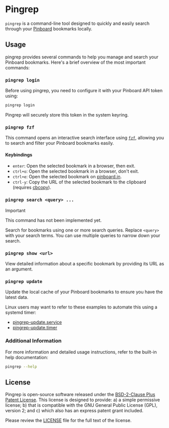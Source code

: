 # Pingrep

`pingrep` is a command-line tool designed to quickly and easily search through your [Pinboard] bookmarks locally.

## Usage

pingrep provides several commands to help you manage and search your Pinboard bookmarks.
Here's a brief overview of the most important commands:

### `pingrep login`

Before using pingrep, you need to configure it with your Pinboard API token using:

```sh
pingrep login
```

Pingrep will securely store this token in the system keyring.

### `pingrep fzf`

This command opens an interactive search interface using [`fzf`][fzf], allowing you to search and filter your Pinboard bookmarks easily.

#### Keybindings

- `enter`: Open the selected bookmark in a browser, then exit.
- `ctrl+o`: Open the selected bookmark in a browser, don't exit.
- `ctrl+e`: Open the selected bookmark on [pinboard.in][pinboard].
- `ctrl-y`: Copy the URL of the selected bookmark to the clipboard (requires [cbcopy]).

### `pingrep search <query> ...`

> [!IMPORTANT]
> This command has not been implemented yet.

Search for bookmarks using one or more search queries.
Replace `<query>` with your search terms.
You can use multiple queries to narrow down your search.

### `pingrep show <url>`

View detailed information about a specific bookmark by providing its URL as an argument.

### `pingrep update`

Update the local cache of your Pinboard bookmarks to ensure you have the latest data.

Linux users may want to refer to these examples to automate this using a systemd timer:

- [pingrep-update.service]
- [pingrep-update.timer]

### Additional Information

For more information and detailed usage instructions, refer to the built-in help documentation:

```sh
pingrep --help
```

## License

Pingrep is open-source software released under the [BSD-2-Clause Plus Patent License].
This license is designed to provide: a) a simple permissive license; b) that is compatible with the GNU General Public License (GPL), version 2; and c) which also has an express patent grant included.

Please review the [LICENSE] file for the full text of the license.

[BSD-2-Clause Plus Patent License]: https://spdx.org/licenses/BSD-2-Clause-Patent.html
[LICENSE]: LICENSE
[cbcopy]: https://github.com/zoni/dotfiles/blob/f724b16f85649786d393119500033455f21b42ab/src/.local/bin/cbcopy
[install-go]: https://go.dev/doc/install
[fzf]: https://github.com/junegunn/fzf
[pinboard]: https://pinboard.in
[pingrep-update.service]: https://github.com/zoni/dotfiles/blob/main/src/.config/systemd/user/pingrep-update.service
[pingrep-update.timer]: https://github.com/zoni/dotfiles/blob/main/src/.config/systemd/user/pingrep-update.timer
